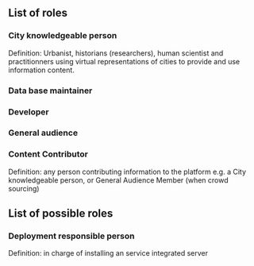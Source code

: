 ## List of roles

### City knowledgeable person 
Definition: Urbanist, historians (researchers), human scientist and practitionners using virtual representations of cities to provide and use information content.

### Data base maintainer

### Developer

### General audience

### Content Contributor
Definition: any person contributing information to the platform e.g. a City knowledgeable person, or General Audience Member (when crowd sourcing)

## List of possible roles
 ### Deployment responsible person
 Definition: in charge of installing an service integrated server 
